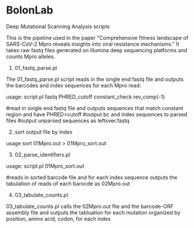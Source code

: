 # BolonLab
Deep Mutational Scanning Analysis scripts

This is the pipeline used in the paper "Comprehensive fitness landscape of SARS-CoV-2 Mpro reveals insights into viral resistance mechanisms." It takes raw fastq files generated on Illumina deep sequencing platforms and counts Mpro alleles.

1) 01_fastq_parse.pl

The 01_fastq_parse.pl script reads in the single end fastq file and outputs the barcodes and index sequences for each Mpro read:

usage: script.pl fastq PHRED_cutoff constant_check rev_comp(-1)

#read in single end fastq file and outputs sequences that match constant region and have PHRED>cutoff #output bc and index sequences to parsed files #output unparsed sequences as leftover.fastq

2) sort output file by index

usage sort 01Mpro.out > 01Mpro_sort.out

3) 02_parse_identifiers.pl

usage: script.pl 01Mpro_sort.out

#reads in sorted barcode file and for each index sequence outputs the tabulation of reads of each barocde as 02Mpro.out

4) 03_tabulate_counts.pl

03_tabulate_counts.pl calls the 02Mpro.out flie and the barcode-ORF assembly file and outputs the tabluation for each mutation organized by position, amino acid, codon, for each index

